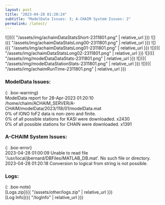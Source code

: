 ```yaml
---
layout: post
title: "2023-04-28 01:20:24"
subtitle: "ModelData Issues: 3; A-CHAIM System Issues: 2"
permalink: /latest/
---
```


![]({{ "/assets/img/achaimDataStatsShort-2311801.png" | relative_url }})
![]({{ "/assets/img/achaimDataStatsLong00-2311801.png" | relative_url }})
![]({{ "/assets/img/achaimDataStatsLong01-2311801.png" | relative_url }})
![]({{ "/assets/img/achaimDataStatsLong02-2311801.png" | relative_url }})
![]({{ "/assets/img/modelDataDataStats-2311801.png" | relative_url }})
![]({{ "/assets/img/modelDataStationStats-2311801.png" | relative_url }})
![]({{ "/assets/img/achaimRunTime-2311801.png" | relative_url }})


### ModelData Issues:  
  
{: .box-warning}  
 ModelData report for 28-Apr-2023 01:20:10   
 /home/chaim/ACHAIM_SERVER/A-CHAIM/modelData/2023/118/01/modelData.mat   
 0% of IONO foF2 data is non-zero and finite.   
 0% of all possible stations for KASI were downloaded. x2430   
 0% of all possible stations for CHAIN were downloaded. x1391   
  
### A-CHAIM System Issues:  
  
{: .box-error}  
2023-04-28 01:00:09 Unable to read file '/usr/local/jbernard/DBFiles/MATLAB_DB.mat'. No such file or directory.  
2023-04-28 01:20:18 Conversion to logical from string is not possible.  

### Logs:  
  
{: .box-note}  
[Logs.zip]({{ "/assets/other/logs.zip" | relative_url }})  
[Log Info]({{ "/logInfo" | relative_url }})  
